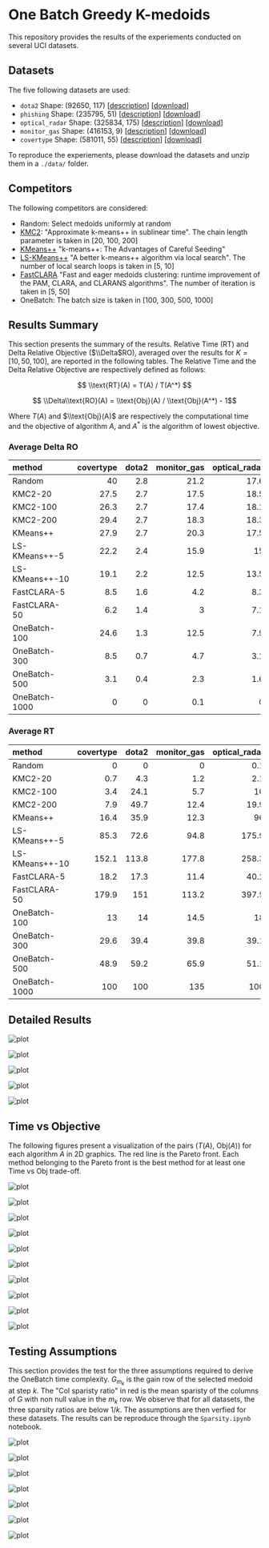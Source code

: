 # One Batch Greedy K-medoids

This repository provides the results of the experiements conducted on several UCI datasets.

## Datasets

The five following datasets are used:
 - ``dota2`` Shape: (92650, 117) [[description](https://archive.ics.uci.edu/dataset/367/dota2+games+results
)] [[download](https://archive.ics.uci.edu/static/public/367/dota2+games+results.zip)] 
 - ``phishing`` Shape: (235795, 51) [[description](https://archive.ics.uci.edu/dataset/967/phiusiil+phishing+url+dataset)]  [[download](https://archive.ics.uci.edu/static/public/967/phiusiil+phishing+url+dataset.zip)]
 - ``optical_radar`` Shape: (325834, 175) [[description](https://archive.ics.uci.edu/dataset/525/crop+mapping+using+fused+optical+radar+data+set)] [[download](https://archive.ics.uci.edu/static/public/525/crop+mapping+using+fused+optical+radar+data+set.zip)]
 - ``monitor_gas`` Shape: (416153, 9) [[description](https://archive.ics.uci.edu/dataset/799/single+elder+home+monitoring+gas+and+position)] [[download](https://archive.ics.uci.edu/static/public/799/single+elder+home+monitoring+gas+and+position.zip)]
 - ``covertype`` Shape: (581011, 55) [[description](https://archive.ics.uci.edu/dataset/31/covertype)] [[download](https://archive.ics.uci.edu/static/public/31/covertype.zip)]

To reproduce the experiements, please download the datasets and unzip them in a ``./data/`` folder.

## Competitors

The following competitors are considered:
 - Random: Select medoids uniformly at random
 - [KMC2](https://ojs.aaai.org/index.php/AAAI/article/view/10259/10118): "Approximate k-means++ in sublinear time". The chain length parameter is taken in [20, 100, 200]
 - [KMeans++](https://theory.stanford.edu/~sergei/papers/kMeansPP-soda.pdf) "k-means++: The Advantages of Careful Seeding"
 - [LS-KMeans++](https://proceedings.mlr.press/v97/lattanzi19a/lattanzi19a.pdf) "A better k-means++ algorithm via local search". The number of local search loops is taken in [5, 10]
 - [FastCLARA](https://www.sciencedirect.com/science/article/pii/S0306437921000557) "Fast and eager medoids clustering: runtime improvement of the PAM, CLARA, and CLARANS algorithms". The number of iteration is taken in [5, 50]
 - OneBatch: The batch size is taken in [100, 300, 500, 1000]

## Results Summary

This section presents the summary of the results. Relative Time (RT) and Delta Relative Objective ($\\Delta$RO), averaged over the results for $K = [10, 50, 100]$, are reported in the following tables. The Relative Time and the Delta Relative Objective are respectively defined as follows:

$$ \\text{RT}(A) = T(A) / T(A^*) $$

$$ \\Delta\\text{RO}(A) = \\text{Obj}(A) / \\text{Obj}(A^*) - 1$$

Where $T(A)$ and $\\text{Obj}(A)$ are respectively the computational time and the objective of algorithm $A$, and $A^*$ is the algorithm of lowest objective.

### Average Delta RO
| method         |   covertype |   dota2 |   monitor_gas |   optical_radar |   phishing |
|:---------------|------------:|--------:|--------------:|----------------:|-----------:|
| Random         |        40   |     2.8 |          21.2 |            17.6 |       18.7 |
| KMC2-20        |        27.5 |     2.7 |          17.5 |            18.5 |       20.8 |
| KMC2-100       |        26.3 |     2.7 |          17.4 |            18.1 |       21.8 |
| KMC2-200       |        29.4 |     2.7 |          18.3 |            18.3 |       20.4 |
| KMeans++       |        27.9 |     2.7 |          20.3 |            17.5 |       22.1 |
| LS-KMeans++-5  |        22.2 |     2.4 |          15.9 |            15   |       19.1 |
| LS-KMeans++-10 |        19.1 |     2.2 |          12.5 |            13.5 |       16.9 |
| FastCLARA-5    |         8.5 |     1.6 |           4.2 |             8.3 |        4.9 |
| FastCLARA-50   |         6.2 |     1.4 |           3   |             7.1 |        4   |
| OneBatch-100   |        24.6 |     1.3 |          12.5 |             7.9 |       11.2 |
| OneBatch-300   |         8.5 |     0.7 |           4.7 |             3.1 |        4.6 |
| OneBatch-500   |         3.1 |     0.4 |           2.3 |             1.6 |        2.2 |
| OneBatch-1000  |         0   |     0   |           0.1 |             0   |        0   |

### Average RT
| method         |   covertype |   dota2 |   monitor_gas |   optical_radar |   phishing |
|:---------------|------------:|--------:|--------------:|----------------:|-----------:|
| Random         |         0   |     0   |           0   |             0.1 |        0.1 |
| KMC2-20        |         0.7 |     4.3 |           1.2 |             2.1 |        1.5 |
| KMC2-100       |         3.4 |    24.1 |           5.7 |            10   |        8.2 |
| KMC2-200       |         7.9 |    49.7 |          12.4 |            19.9 |       16.7 |
| KMeans++       |        16.4 |    35.9 |          12.3 |            96   |       16.2 |
| LS-KMeans++-5  |        85.3 |    72.6 |          94.8 |           175.9 |       83.5 |
| LS-KMeans++-10 |       152.1 |   113.8 |         177.8 |           258.3 |      133.2 |
| FastCLARA-5    |        18.2 |    17.3 |          11.4 |            40.2 |       15.3 |
| FastCLARA-50   |       179.9 |   151   |         113.2 |           397.5 |      151.7 |
| OneBatch-100   |        13   |    14   |          14.5 |            18   |       16.5 |
| OneBatch-300   |        29.6 |    39.4 |          39.8 |            39.1 |       44.8 |
| OneBatch-500   |        48.9 |    59.2 |          65.9 |            51.1 |       66.9 |
| OneBatch-1000  |       100   |   100   |         135   |           100   |      132.8 |

## Detailed Results

![plot](/figures/dota2_rt_ro.png)

![plot](/figures/phishing_rt_ro.png)

![plot](/figures/optical_radar_rt_ro.png)

![plot](/figures/monitor_gas_rt_ro.png)

![plot](/figures/covertype_rt_ro.png)

## Time vs Objective

The following figures present a visualization of the pairs ($T(A)$, Obj($A$)) for each algorithm $A$ in 2D graphics. The red line is the Pareto front. Each method belonging to the Pareto front is the best method for at least one Time vs Obj trade-off.

![plot](/figures/dota2_10_time_vs_obj.png) 

![plot](/figures/dota2_100_time_vs_obj.png)

![plot](/figures/phishing_10_time_vs_obj.png) 

![plot](/figures/phishing_100_time_vs_obj.png)

![plot](/figures/optical_radar_10_time_vs_obj.png) 

![plot](/figures/optical_radar_100_time_vs_obj.png)

![plot](/figures/monitor_gas_10_time_vs_obj.png) 

![plot](/figures/monitor_gas_100_time_vs_obj.png)

![plot](/figures/covertype_10_time_vs_obj.png) 

![plot](/figures/covertype_100_time_vs_obj.png)


## Testing Assumptions

This section provides the test for the three assumptions required to derive the OneBatch time complexity. $G_{m_k}$ is the gain row of the selected medoid at step $k$. The "Col sparisty ratio" in red is the mean sparisty of the columns of $G$ with non null value in the $m_k$ row. We observe that for all datasets, the three sparsity ratios are below $1/k$. The assumptions are then verfied for these datasets. The results can be reproduce through the ``Sparsity.ipynb`` notebook.

![plot](/figures/sparsity_mnist.png)

![plot](/figures/sparsity_cifar.png) 

![plot](/figures/sparsity_dota2.png) 

![plot](/figures/sparsity_phishing.png) 

![plot](/figures/sparsity_optical_radar.png) 

![plot](/figures/sparsity_monitor_gas.png) 

![plot](/figures/sparsity_covertype.png) 
